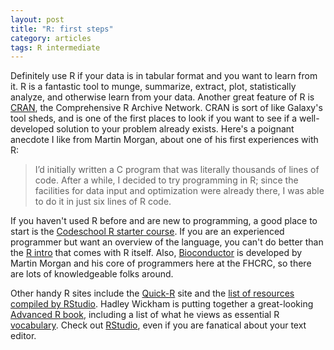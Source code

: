 ```yaml
---
layout: post
title: "R: first steps"
category: articles
tags: R intermediate
---
```



Definitely use R if your data is in tabular format and you want to learn from it.
R is a fantastic tool to munge, summarize, extract, plot, statistically analyze, and otherwise learn from your data.
Another great feature of R is [CRAN](http://cran.us.r-project.org), the Comprehensive R Archive Network.
CRAN is sort of like Galaxy's tool sheds, and is one of the first places to look if you want to see if a well-developed solution to your problem already exists.
Here's a poignant anecdote I like from Martin Morgan, about one of his first experiences with R:

> I’d initially written a C program that was literally thousands of lines of code. After a while, I decided to try programming in R; since the facilities for data input and optimization were already there, I was able to do it in just six lines of R code.

If you haven't used R before and are new to programming, a good place to start is the [Codeschool R starter course](http://tryr.codeschool.com/).
If you are an experienced programmer but want an overview of the language, you can't do better than the [R intro](http://cran.r-project.org/doc/manuals/R-intro.html) that comes with R itself.
Also, [Bioconductor](http://www.bioconductor.org/) is developed by Martin Morgan and his core of programmers here at the FHCRC, so there are lots of knowledgeable folks around.

Other handy R sites include the [Quick-R](http://www.statmethods.net/) site and the [list of resources compiled by RStudio](https://www.rstudio.com/ide/docs/help_with_r).
Hadley Wickham is putting together a great-looking [Advanced R book](http://adv-r.had.co.nz/), including a list of what he views as essential R [vocabulary](http://adv-r.had.co.nz/Vocabulary.html).
Check out [RStudio](http://www.rstudio.com/), even if you are fanatical about your text editor.

